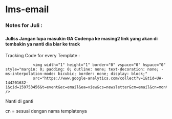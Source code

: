 # lms-email

<h3 styles: color="red;">Notes for Juli  : <h3>

#### Jullss Jangan lupa masukin GA Codenya ke masing2 link yang akan di tembakin ya nanti dia biar ke track



Tracking Code for every Template :

				<img width="1" height="1" border="0" vspace="0" hspace="0" style="margin: 0; padding: 0; outline: none; text-decoration: none; -ms-interpolation-mode: bicubic; border: none; display: block;"
				src="https://www.google-analytics.com/collect?v=1&tid=UA-144201632-1&cid=159753456&t=event&ec=email&ea=view&cs=newsletter&cm=email&cn=monthly_newsletter" />
        
 
 Nanti di ganti 
 
 cn =  sesuai dengan nama templatenya
 
